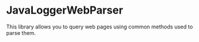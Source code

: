 # JavaLoggerWebParser
This library allows you to query web pages using common methods used to parse them.
